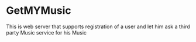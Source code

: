 # GetMYMusic
This is web server that supports registration of a user and let him ask a third party Music service for his Music 
